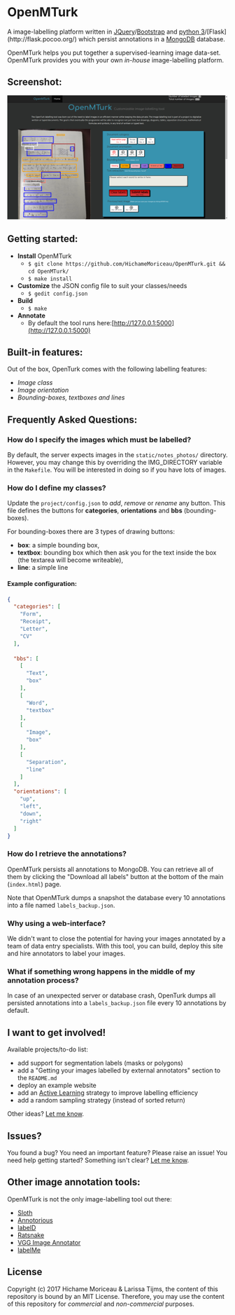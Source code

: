 # OpenMTurk

A image-labelling platform written in [JQuery](https://en.wikipedia.org/wiki/JQuery)/[Bootstrap](https://en.wikipedia.org/wiki/Bootstrap_(front-end_framework)) and [python 3](https://en.wikipedia.org/wiki/Python_(programming_language))/[Flask](http://flask.pocoo.org/) which persist annotations in a [MongoDB](https://www.mongodb.com/what-is-mongodb) database. 


OpenMTurk helps you put together a supervised-learning image data-set. OpenMTurk provides you with your own *in-house* image-labelling platform. 


## Screenshot:

![Screenshot of the OpenMTurk image-labelling platform](static/openmturk_screenshot.png?raw=true "Example set-up of the tool")

## Getting started:


- **Install** OpenMTurk
  - `$ git clone https://github.com/HichameMoriceau/OpenMTurk.git && cd OpenMTurk/`
  - `$ make install`
- **Customize** the JSON config file to suit your classes/needs
  - `$ gedit config.json`
- **Build**
  - `$ make`
- **Annotate**
  - By default the tool runs here:[http://127.0.0.1:5000](http://127.0.0.1:5000)


## Built-in features:
Out of the box, OpenTurk comes with the following labelling features:

- *Image class*
- *Image orientation*
- *Bounding-boxes, textboxes and lines*


## Frequently Asked Questions:

### How do I specify the images which must be labelled?

By default, the server expects images in the `static/notes_photos/` directory. However, you may change this by overriding the IMG_DIRECTORY variable in the `Makefile`. You will be interested in doing so if you have lots of images.

### How do I define my classes?

Update the `project/config.json` to *add*, *remove* or *rename* any button. This file defines the buttons for **categories**, **orientations** and **bbs** (bounding-boxes).

For bounding-boxes there are 3 types of drawing buttons:
- **box**: a simple bounding box,
- **textbox**: bounding box which then ask you for the text inside the box (the textarea will become writeable),
- **line**: a simple line

#### Example configuration:

```json
{
  "categories": [
    "Form", 
    "Receipt", 
    "Letter",
    "CV"
  ],
  
  "bbs": [
    [
      "Text", 
      "box"
    ], 
    [
      "Word", 
      "textbox"
    ], 
    [
      "Image", 
      "box"
    ], 
    [
      "Separation", 
      "line"
    ]
  ], 
  "orientations": [
    "up", 
    "left", 
    "down", 
    "right"
  ]
}
```

### How do I retrieve the annotations?

OpenMTurk persists all annotations to MongoDB. You can retrieve all of them by clicking the "Download all labels" button at the bottom of the main (`index.html`) page. 

Note that OpenMTurk dumps a snapshot the database every 10 annotations into a file named `labels_backup.json`.


### Why using a web-interface?

We didn't want to close the potential for having your images annotated by a team of data entry specialists. With this tool, you can build, deploy this site and hire annotators to label your images.

### What if something wrong happens in the middle of my annotation process?

In case of an unexpected server or database crash, OpenTurk dumps all persisted annotations into a `labels_backup.json` file every 10 annotations by default.



## I want to get involved!


Available projects/to-do list:

- add support for segmentation labels (masks or polygons)
- add a "Getting your images labelled by external annotators" section to the `README.md`
- deploy an example website
- add an [Active Learning](https://en.wikipedia.org/wiki/Active_learning_(machine_learning)) strategy to improve labelling efficiency
- add a random sampling strategy (instead of sorted return)

Other ideas? [Let me know](http://hichamemoriceau.com/).

## Issues?

You found a bug? You need an important feature? Please raise an issue!
You need help getting started? Something isn't clear? [Let me know](http://hichamemoriceau.com/).


## Other image annotation tools:

OpenMTurk is not the only image-labelling tool out there:

- [Sloth](https://cvhci.anthropomatik.kit.edu/~baeuml/projects/a-universal-labeling-tool-for-computer-vision-sloth/)
- [Annotorious](http://annotorious.github.io/)
- [labelD](https://sweppner.github.io/labeld/)
- [Ratsnake](http://is-innovation.eu/ratsnake/)
- [VGG Image Annotator](http://www.robots.ox.ac.uk/~vgg/software/via/)
- [labelMe](http://labelme.csail.mit.edu/Release3.0/)


## License

Copyright (c) 2017 Hichame Moriceau & Larissa Tijms, the content of this repository is bound by an MIT License. 
Therefore, you may use the content of this repository for *commercial* and *non-commercial* purposes.